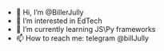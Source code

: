 - 👋 Hi, I’m @BillerJully
- 👀 I’m interested in EdTech
- 🌱 I’m currently learning JS\Py frameworks
- 📫 How to reach me: telegram @billJully

<!---
BillerJully/BillerJully is a ✨ special ✨ repository because its `README.md` (this file) appears on your GitHub profile.
You can click the Preview link to take a look at your changes.
--->
